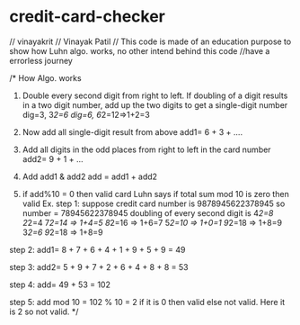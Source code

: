# credit-card-checker
// vinayakrit
// Vinayak Patil
// This code is made of an education purpose to show how Luhn algo. works, no other intend behind this code
//have a errorless journey

/*
How Algo. works
1. Double every second digit from right to left. If doubling of a digit results in a two digit number, add up the two digits to get a single-digit number
 dig=3, 3*2=6
 dig=6, 6*2=12=>1+2=3

2. Now add all single-digit result from above
 add1= 6 + 3 + ....

3. Add all digits in the odd places from right to left in the card number
 add2= 9 + 1 + ...

4. Add add1 & add2
 add = add1 + add2
 
5. if add%10 = 0 then valid card
	Luhn says if total sum mod 10 is zero then valid
Ex.
step 1: 
	suppose credit card number is 9878945622378945
 so number = 78945622378945
doubling of every second digit is
	4*2=8			2*2=4			7*2=14 => 1+4=5
	8*2=16 => 1+6=7		5*2=10 => 1+0=1		9*2=18 => 1+8=9
	3*2=6			9*2=18 => 1+8=9

step 2:
	add1= 8 + 7 + 6 + 4 + 1 + 9 + 5 + 9 = 49

step 3:
	add2= 5 + 9 + 7 + 2 + 6 + 4 + 8 + 8 = 53

step 4:
	add= 49 + 53 = 102

step 5: 
	add mod 10 = 102 % 10 = 2
if it is 0 then valid else not valid. Here it is 2 so not valid.
*/
